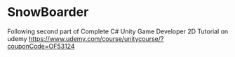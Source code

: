 # SnowBoarder
 
Following second part of Complete C# Unity Game Developer 2D Tutorial on udemy https://www.udemy.com/course/unitycourse/?couponCode=OF53124